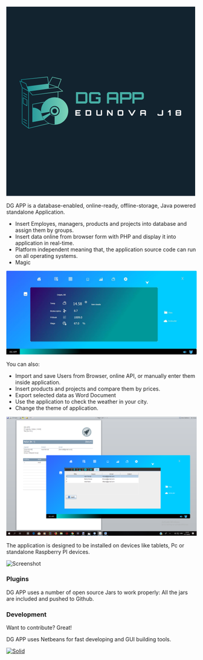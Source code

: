 
![Screenshot](S2.png)

DG APP is a database-enabled, online-ready, offline-storage, Java powered standalone Application.

  - Insert Employes, managers, products and projects into database and assign them by groups.
  - Insert data online from browser form with PHP and display it into application in real-time.
  - Platform independent meaning that, the application source code can run on all operating systems. 
  - Magic

![Screenshot](S5.jpg)

You can also:
  - Import and save Users from Browser, online API, or manually enter them inside application.
  - Insert products and projects and compare them by prices.
  - Export selected data as Word Document
  - Use the application to check the weather in your city.
  - Change the theme of application.

![Screenshot](S1.png)

The application is designed to be installed on devices like tablets, Pc or standalone Raspberry PI devices.

![Screenshot](S4Tb.png)

### Plugins

DG APP uses a number of open source Jars to work properly:
All the jars are included and pushed to Github.

### Development

Want to contribute? Great!

DG APP uses Netbeans for fast developing and GUI building tools.


[![Solid](https://proxy-offline-browser.com/img/MM3-WebAssistant-Proxy-Offline-Browser-Java_powered.png)](https://nodesource.com/products/nsolid)  

